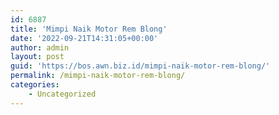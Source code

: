 ```yaml
---
id: 6887
title: 'Mimpi Naik Motor Rem Blong'
date: '2022-09-21T14:31:05+00:00'
author: admin
layout: post
guid: 'https://bos.awn.biz.id/mimpi-naik-motor-rem-blong/'
permalink: /mimpi-naik-motor-rem-blong/
categories:
    - Uncategorized
---
```


